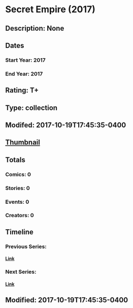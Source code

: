 # Secret Empire (2017)
## Description: None
## Dates
### Start Year: 2017
### End Year: 2017
## Rating: T+
## Type: collection
## Modifed: 2017-10-19T17:45:35-0400
## [Thumbnail](http://i.annihil.us/u/prod/marvel/i/mg/b/40/image_not_available.jpg)
## Totals
### Comics: 0
### Stories: 0
### Events: 0
### Creators: 0
## Timeline
### Previous Series: 
#### [Link]()
### Next Series: 
#### [Link]()
## Modified: 2017-10-19T17:45:35-0400
